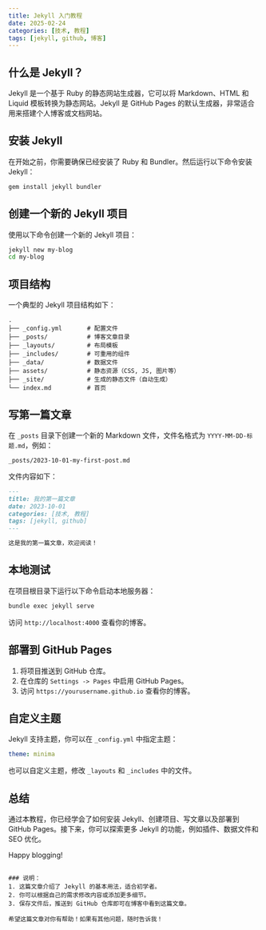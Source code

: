 ```yaml
---
title: Jekyll 入门教程
date: 2025-02-24
categories: [技术, 教程]
tags: [jekyll, github, 博客]
---
```


## 什么是 Jekyll？

Jekyll 是一个基于 Ruby 的静态网站生成器，它可以将 Markdown、HTML 和 Liquid 模板转换为静态网站。Jekyll 是 GitHub Pages 的默认生成器，非常适合用来搭建个人博客或文档网站。

## 安装 Jekyll

在开始之前，你需要确保已经安装了 Ruby 和 Bundler。然后运行以下命令安装 Jekyll：
```bash
gem install jekyll bundler
```

## 创建一个新的 Jekyll 项目

使用以下命令创建一个新的 Jekyll 项目：

```bash
jekyll new my-blog
cd my-blog
```

## 项目结构

一个典型的 Jekyll 项目结构如下：

```
.
├── _config.yml       # 配置文件
├── _posts/           # 博客文章目录
├── _layouts/         # 布局模板
├── _includes/        # 可重用的组件
├── _data/            # 数据文件
├── assets/           # 静态资源（CSS, JS, 图片等）
├── _site/            # 生成的静态文件（自动生成）
└── index.md          # 首页
```

## 写第一篇文章

在 `_posts` 目录下创建一个新的 Markdown 文件，文件名格式为 `YYYY-MM-DD-标题.md`，例如：

```
_posts/2023-10-01-my-first-post.md
```

文件内容如下：

```markdown
---
title: 我的第一篇文章
date: 2023-10-01
categories: [技术, 教程]
tags: [jekyll, github]
---

这是我的第一篇文章，欢迎阅读！
```

## 本地测试

在项目根目录下运行以下命令启动本地服务器：

```bash
bundle exec jekyll serve
```

访问 `http://localhost:4000` 查看你的博客。

## 部署到 GitHub Pages

1. 将项目推送到 GitHub 仓库。
2. 在仓库的 `Settings -> Pages` 中启用 GitHub Pages。
3. 访问 `https://yourusername.github.io` 查看你的博客。

## 自定义主题

Jekyll 支持主题，你可以在 `_config.yml` 中指定主题：

```yaml
theme: minima
```

也可以自定义主题，修改 `_layouts` 和 `_includes` 中的文件。

## 总结

通过本教程，你已经学会了如何安装 Jekyll、创建项目、写文章以及部署到 GitHub Pages。接下来，你可以探索更多 Jekyll 的功能，例如插件、数据文件和 SEO 优化。

Happy blogging!
```

### 说明：
1. 这篇文章介绍了 Jekyll 的基本用法，适合初学者。
2. 你可以根据自己的需求修改内容或添加更多细节。
3. 保存文件后，推送到 GitHub 仓库即可在博客中看到这篇文章。

希望这篇文章对你有帮助！如果有其他问题，随时告诉我！
